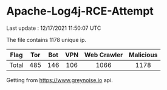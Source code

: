 
# Apache-Log4j-RCE-Attempt

Last update : 12/17/2021 11:50:07 UTC

The file contains 1178 unique ip.

| Flag | Tor | Bot | VPN | Web Crawler | Malicious |
| :-:  | :-: | :-: | :-: | :-:         | :-:       |
| Total| 485  | 146  | 106  | 1066          | 1178        |

Getting from https://www.greynoise.io api.